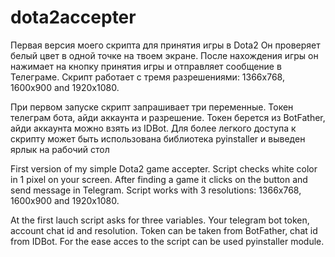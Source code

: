 # dota2accepter
Первая версия моего скрипта для принятия игры в Dota2
Он проверяет белый цвет в одной точке на твоем экране. После нахождения игры он нажимает на кнопку принятия игры и отправляет сообщение в Телеграме. Скрипт работает с
тремя разрешениями: 1366x768, 1600x900 and 1920x1080.

При первом запуске скрипт запрашивает три переменные. Токен телеграм бота, айди аккаунта и разрешение. Токен берется из BotFather, айди аккаунта можно взять из IDBot.
Для более легкого доступа к скрипту может быть использована библиотека pyinstaller и выведен ярлык на рабочий стол






First version of my simple Dota2 game accepter. 
Script checks white color in 1 pixel on your screen. After finding a game it clicks on the button and send message in Telegram. Script works with 3 resolutions:
1366x768, 1600x900 and 1920x1080.

At the first lauch script asks for three variables. Your telegram bot token, account chat id and resolution.  Token can be taken from BotFather, chat id from IDBot.
For the ease acces to the script can be used pyinstaller module. 
